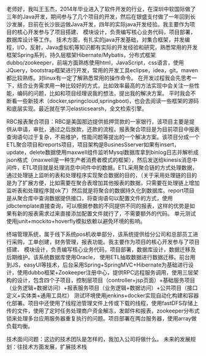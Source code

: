 
老师好，我叫王玉杰，2014年毕业进入了软件开发的行业，在深圳中软国际做了三年的Java开发，期间参与了几个项目的开发，然后在银盛支付做了一年回到长沙发展，目前在长沙辰运做Java开发，四年的实际java开发经验。我主要作为项目的核心开发参与了项目搭建、 模块设计，负责编写核心业务代码，项目部署，数据库设计等工作。 技术方面，有扎实的java开发基础，对集合框架，并发编程，I/O，反射，Java虚拟机等知识都有实际的开发经验和研究，熟悉常用的开发框架Spring系列，持久层框架Hibernate/Mybatis，分布式框架dubbo/zookeeper，前端方面熟练使用html，JavaScript，css语言，使用JQuery，bootstrap框架进行开发，常用的开发工具eclipse，idea，git，maven都比较熟练。对linux有一定了解熟悉常用的操作命令。 在开发过程我会先思考一下，结合业务需求用一种比较好的方式，比如效率最高的方法实现中会关注一些性能，编码的问题，比如和项目经理说我的想法，提出我的解决方案。 平时我会不断看一些新技术（docker,springcloud,springboot)，也会去阅读一些框架的源码和底层实现。最近就在学习elasticsearsh，全文检索引擎。

RBC报表聚合项目：RBC是美国那边提供抵押贷款的一家银行，该项目主要是提供从申请，审批，通过之后放款，还款的流程。报表聚合项目是为目前项目中报表查询语句过于复杂，不易维护，性能问题等提出的一个解决方案。该项目分成一个ETL聚合项目和reports项目，项目架构是BusinesSserver如果有insert，update，delete数据使用maxwell组件监听Mysql数据库拿到binlog日志并解析成json格式（maxwell是一种生产者消费者模式的框架），然后发送给kinesis消息中间件，ETL项目就是处理消息中间件中的数据。ETL采用聚合链的方式处理数据，通过处理链上监听的表和处理程序实现聚合数据的目的，（关于采用处理链的目的是为了扩展方便，比如需要在聚合表增加其他报表的数据，只需要在处理链上增加监听表和处理程序就ok了）然后就是将聚合的数据持久化到数据库。report项目是从聚合库中查询数据提供接口，将查询语句以配置文件的方式，使用jdbctemplate直接查询，可以根据参数的不同提供不同的报表，这样的优势是如果有新的报表需求过来直接添加配置文件就行了，不需要额外的代码。 单元测试使用junit+mockito+hoverfly模拟依赖以避免环境的影响。

终端管理系统，属于线下系统pos机收单部分，该系统提供给分公司和总部员工进行采购，工单创建，财务管理，报表功能。我主要作为项目的核心开发参与了项目搭建、 模块设计，负责编写核心业务代码，项目部署，数据库设计，数据迁移及后期维护。该系统数据库使用Oracle， 使用ETL抽取数据进行数据迁移。前台用到JS，easyUI等技术，后台采用Spring+SpringMVC+Hibernate为基础进行设计，使用dubbo框架+Zookeeper注册中心，提供RPC远程服务调用，使用三层架构的设计，包含四个子项目，控制层项目（controller+jsp页面）+基础服务项目（业务逻辑+数据访问）+报表服务项目（业务逻辑+数据访问）+公共项目（接口定义+实体类+通用工具栏） 测试环境使用jenkins+docker实现自动化构建和容器化部署。项目中还使用了线程池管理文件上传或下载的线程，使用fastDFS存储上传的文件，使用了定时任务处理商户资金解冻，发邮件和报表，zookeeper分布式锁来处理多台应用服务器重复执行的问题。项目部署在两台服务器，使用array做负载均衡。

技术面问问题：这边的技术团队是怎样的，我加入公司将做什么。 未来的发展规划：往技术方面发展，扩展技术栈